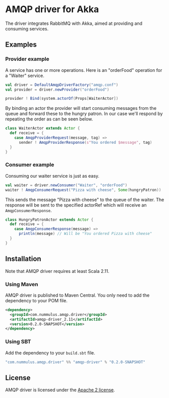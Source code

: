 # AMQP driver for Akka

The driver integrates RabbitMQ with Akka, aimed at providing and consuming services.

## Examples

### Provider example

A service has one or more operations. Here is an "orderFood" operation for a "Waiter" service.

```scala
val driver = DefaultAmqpDriverFactory("amqp.conf")
val provider = driver.newProvider("orderFood")

provider ! Bind(system.actorOf(Props[WaiterActor])
```

By binding an actor the provider will start consuming messages from the queue and forward these to the hungry patron. In our case we'll respond by repeating the order as can be seen below.

```scala
class WaiterActor extends Actor {
  def receive = {
    case AmqpProviderRequest(message, tag) =>
      sender ! AmqpProviderResponse(s"You ordered $message", tag)
  }
}
```

### Consumer example

Consuming our waiter service is just as easy.

```scala
val waiter = driver.newConsumer("Waiter", "orderFood")
waiter ! AmqpConsumerRequest("Pizza with cheese", Some(hungryPatron))
```

This sends the message "Pizza with cheese" to the queue of the waiter. The response will be sent to the specified actorRef which will receive an `AmqpConsumerResponse`.

```scala
class HungryPatronActor extends Actor {
  def receive = {
    case AmqpConsumerResponse(message) =>
      println(message) // Will be "You ordered Pizza with cheese"
  }
}
```

## Installation

Note that AMQP driver requires at least Scala 2.11.

### Using Maven

AMQP driver is published to Maven Central. You only need to add the dependency to your POM file.
```xml
<dependency>
  <groupId>com.nummulus.amqp.driver</groupId>
  <artifactId>amqp-driver_2.11</artifactId>
  <version>0.2.0-SNAPSHOT</version>
</dependency>
```

### Using SBT

Add the dependency to your `build.sbt` file.

```scala
"com.nummulus.amqp.driver" %% "amqp-driver" % "0.2.0-SNAPSHOT"
```

## License

AMQP driver is licensed under the [Apache 2 license](./LICENSE).

